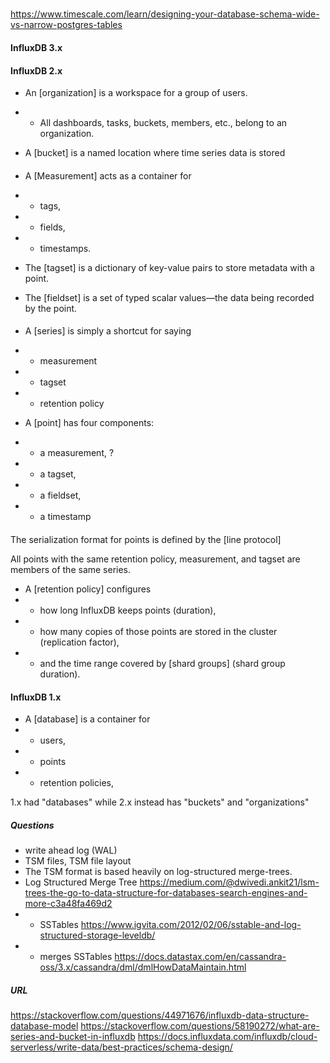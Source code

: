 #####

https://www.timescale.com/learn/designing-your-database-schema-wide-vs-narrow-postgres-tables

#### InfluxDB 3.x

#### InfluxDB 2.x

* An [organization] is a workspace for a group of users. 
* * All dashboards, tasks, buckets, members, etc., belong to an organization.

* A [bucket] is a named location    where time series data is stored

####

* A [Measurement] acts as a container for 
* * tags, 
* * fields,  
* * timestamps. 

* The [tagset] is a dictionary of key-value pairs to store metadata with a point.
* The [fieldset] is a set of typed scalar values—the data being recorded by the point.

####

* A [series] is simply a shortcut for saying
* * measurement
* * tagset
* * retention policy

* A [point] has four components: 
* * a measurement, ?
* * a tagset, 
* * a fieldset, 
* * a timestamp

#### 

The serialization format for points is defined by the [line protocol] 



All points with the same retention policy, measurement, and tagset are members of the same series.

* A [retention policy] configures 
* * how long InfluxDB keeps points (duration), 
* * how many copies of those points are stored in the cluster (replication factor), 
* * and the time range covered by [shard groups] (shard group duration).

#### InfluxDB 1.x

* A [database] is a container for
* * users,
* * points
* * retention policies,

1.x had "databases" while 2.x instead has "buckets" and "organizations"

##### Questions

* write ahead log (WAL)
* TSM files, TSM file layout
* The TSM format is based heavily on log-structured merge-trees.
* Log Structured Merge Tree
https://medium.com/@dwivedi.ankit21/lsm-trees-the-go-to-data-structure-for-databases-search-engines-and-more-c3a48fa469d2
* * SSTables
https://www.igvita.com/2012/02/06/sstable-and-log-structured-storage-leveldb/
* * merges SSTables
https://docs.datastax.com/en/cassandra-oss/3.x/cassandra/dml/dmlHowDataMaintain.html

##### URL

https://stackoverflow.com/questions/44971676/influxdb-data-structure-database-model
https://stackoverflow.com/questions/58190272/what-are-series-and-bucket-in-influxdb
https://docs.influxdata.com/influxdb/cloud-serverless/write-data/best-practices/schema-design/
